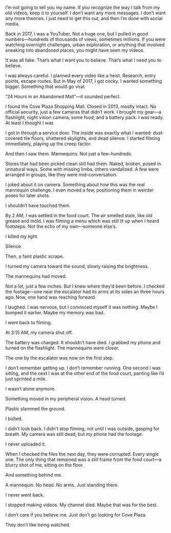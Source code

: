 I’m not going to tell you my name. If you recognize the way I talk from my old videos, keep it to yourself. I don’t want any more messages. I don’t want any more theories. I just need to get this out, and then I’m done with social media.

Back in 2017, I was a YouTuber. Not a huge one, but I pulled in good numbers—hundreds of thousands of views, sometimes millions. If you were watching overnight challenges, urban exploration, or anything that involved sneaking into abandoned places, you might have seen my videos.

It was all fake. That’s what I want you to believe. That’s what I need you to believe.

I was always careful. I planned every video like a heist. Research, entry points, escape routes. But in May of 2017, I got cocky. I wanted something bigger. Something that would go viral.

“24 Hours in an Abandoned Mall”—it sounded perfect.

I found the Cove Plaza Shopping Mall. Closed in 2013, mostly intact. No official security, just a few cameras that didn’t work. I brought my gear—a flashlight, night vision camera, some food, and a battery pack. I was ready. At least I thought I was

I got in through a service door. The inside was exactly what I wanted: dust-covered tile floors, shattered skylights, and dead silence. I started filming immediately, playing up the creep factor.

And then I saw them. Mannequins. Not just a few-hundreds.

Stores that had been picked clean still had them. Naked, broken, posed in unnatural ways. Some with missing limbs, others vandalized. A few were arranged in groups, like they were mid-conversation.

I joked about it on camera. Something about how this was the real mannequin challenge. I even moved a few, positioning them in weirder poses for later shots.

I shouldn’t have touched them.

By 2 AM, I was settled in the food court. The air smelled stale, like old grease and mold. I was filming a menu which was still lit up when I heard footsteps. Not the echo of my own—someone else’s.

I killed my light.

Silence.

Then, a faint plastic scrape.

I turned my camera toward the sound, slowly raising the brightness.

The mannequins had moved.

Not a lot, just a few inches. But I knew where they’d been before. I checked the footage—one near the escalator had its arms at its sides an three hours ago. Now, one hand was reaching forward.

I laughed. I was nervous, but I convinced myself it was nothing. Maybe I bumped it earlier. Maybe my memory was bad.

I went back to filming.

At 3:15 AM, my camera shut off.

The battery was charged. It shouldn’t have died. I grabbed my phone and turned on the flashlight. The mannequins were closer.

The one by the escalator was now on the first step.

I don’t remember getting up. I don’t remember running. One second I was sitting, and the next I was at the other end of the food court, panting like I’d just sprinted a mile.

I wasn’t alone anymore.

Something moved in my peripheral vision. A head turned.

Plastic slammed the ground.

I bolted.

I didn’t look back. I didn’t stop filming, not until I was outside, gasping for breath. My camera was still dead, but my phone had the footage.

I never uploaded it.

When I checked the files the next day, they were corrupted. Every single one. The only thing that remained was a still frame from the food court—a blurry shot of me, sitting on the floor.

And something behind me.

A mannequin. No head. No arms. Just standing there.

I never went back.

I stopped making videos. My channel died. Maybe that was for the best.

I don’t care if you believe me. Just don’t go looking for Cove Plaza.

They don’t like being watched.